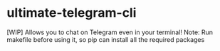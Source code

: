 # ultimate-telegram-cli
[WIP] Allows you to chat on Telegram even in your terminal!
Note: Run makefile before using it, so pip can install all the required packages
